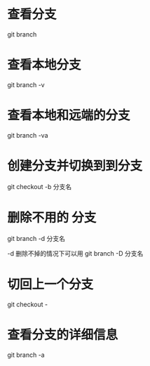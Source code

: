# 查看分支

git branch

# 查看本地分支

git branch -v

# 查看本地和远端的分支

git branch -va

# 创建分支并切换到到分支

git checkout -b 分支名

# 删除不用的 分支

git branch -d 分支名

-d 删除不掉的情况下可以用 git branch -D 分支名

# 切回上一个分支

git checkout -

# 查看分支的详细信息

git branch -a
